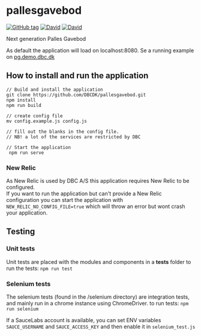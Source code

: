 # pallesgavebod

[![GitHub tag](https://img.shields.io/github/tag/DBCDK/pallesgavebod.svg?style=flat-square)](https://github.com/DBCDK/pallesgavebod)
[![David](https://img.shields.io/david/DBCDK/pallesgavebod.svg?style=flat-square)](https://david-dm.org/DBCDK/pallesgavebod#info=dependencies)
[![David](https://img.shields.io/david/dev/DBCDK/pallesgavebod.svg?style=flat-square)](https://david-dm.org/DBCDK/pallesgavebod#info=devDependencies)

Next generation Palles Gavebod

As default the application will load on localhost:8080. Se a running example on [pg.demo.dbc.dk](http://pg.demo.dbc.dk)

## How to install and run the application
```
// Build and install the application
git clone https://github.com/DBCDK/pallesgavebod.git
npm install
npm run build

// create config file
mv config.example.js config.js

// fill out the blanks in the config file. 
// NB! a lot of the services are restricted by DBC

// Start the application
 npm run serve
```

### New Relic
As New Relic is used by DBC A/S this application requires New Relic to be configured.  
If you want to run the application but can't provide a New Relic configuration you can start the application with `NEW_RELIC_NO_CONFIG_FILE=true` which will throw an error but wont crash your application.


## Testing

### Unit tests
Unit tests are placed with the modules and components in a __tests__ folder
to run the tests: `npm run test`

### Selenium tests
The selenium tests (found in the /selenium directory) are integration tests, and mainly run in a chrome instance using ChromeDriver.
to run tests: `npm run selenium`

If a SauceLabs account is available, you can set ENV variables `SAUCE_USERNAME` and `SAUCE_ACCESS_KEY` and then enable it in `selenium_test.js`

